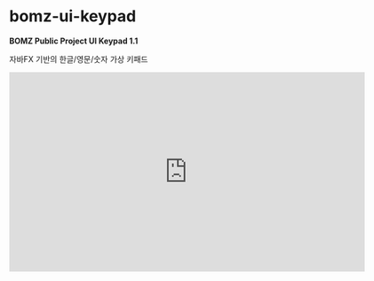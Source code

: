 # bomz-ui-keypad

**BOMZ Public Project UI Keypad 1.1**

자바FX 기반의 한글/영문/숫자 가상 키패드



<iframe width="640" height="360" src="https://www.youtube.com/embed/hy6CllpQ7Yo" frameborder="0" gesture="media" allowfullscreen=""></iframe>
